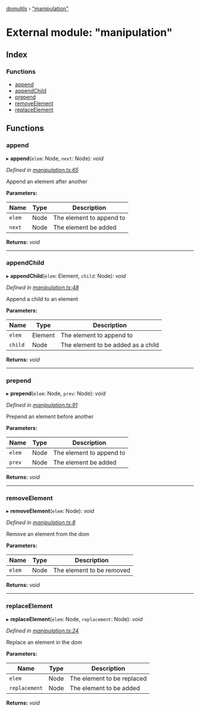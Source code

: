 [domutils](../README.md) › ["manipulation"](_manipulation_.md)

# External module: "manipulation"

## Index

### Functions

* [append](_manipulation_.md#append)
* [appendChild](_manipulation_.md#appendchild)
* [prepend](_manipulation_.md#prepend)
* [removeElement](_manipulation_.md#removeelement)
* [replaceElement](_manipulation_.md#replaceelement)

## Functions

###  append

▸ **append**(`elem`: Node, `next`: Node): *void*

*Defined in [manipulation.ts:65](https://github.com/fb55/domutils/blob/6b847f6/src/manipulation.ts#L65)*

Append an element after another

**Parameters:**

Name | Type | Description |
------ | ------ | ------ |
`elem` | Node | The element to append to |
`next` | Node | The element be added  |

**Returns:** *void*

___

###  appendChild

▸ **appendChild**(`elem`: Element, `child`: Node): *void*

*Defined in [manipulation.ts:48](https://github.com/fb55/domutils/blob/6b847f6/src/manipulation.ts#L48)*

Append a child to an element

**Parameters:**

Name | Type | Description |
------ | ------ | ------ |
`elem` | Element | The element to append to |
`child` | Node | The element to be added as a child  |

**Returns:** *void*

___

###  prepend

▸ **prepend**(`elem`: Node, `prev`: Node): *void*

*Defined in [manipulation.ts:91](https://github.com/fb55/domutils/blob/6b847f6/src/manipulation.ts#L91)*

Prepend an element before another

**Parameters:**

Name | Type | Description |
------ | ------ | ------ |
`elem` | Node | The element to append to |
`prev` | Node | The element be added  |

**Returns:** *void*

___

###  removeElement

▸ **removeElement**(`elem`: Node): *void*

*Defined in [manipulation.ts:8](https://github.com/fb55/domutils/blob/6b847f6/src/manipulation.ts#L8)*

Remove an element from the dom

**Parameters:**

Name | Type | Description |
------ | ------ | ------ |
`elem` | Node | The element to be removed  |

**Returns:** *void*

___

###  replaceElement

▸ **replaceElement**(`elem`: Node, `replacement`: Node): *void*

*Defined in [manipulation.ts:24](https://github.com/fb55/domutils/blob/6b847f6/src/manipulation.ts#L24)*

Replace an element in the dom

**Parameters:**

Name | Type | Description |
------ | ------ | ------ |
`elem` | Node | The element to be replaced |
`replacement` | Node | The element to be added  |

**Returns:** *void*
